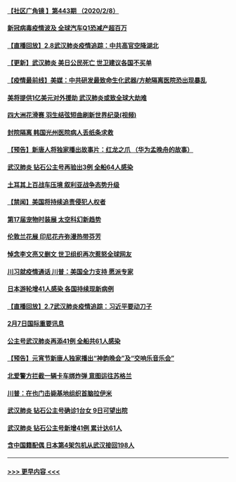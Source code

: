 #### [【社区广角镜  】第443期  （2020/2/8）](../pages/prog202/a102772736.md?t=02090402) 
#### [新冠病毒疫情波及 全球汽车Q1恐减产超百万](../pages/prog202/a102772695.md?t=02090402) 
#### [【直播回放】2.8武汉肺炎疫情追踪：中共高官空降湖北](../pages/prog202/a102772618.md?t=02090402) 
#### [【更新】武汉肺炎 美日公民死亡 世卫建议各国不买单](../pages/prog202/a102770740.md?t=02090402) 
#### [【疫情最前线】美媒：中共研发最致命生化武器/方舱隔离医院恐出现暴乱](../pages/prog202/a102772439.md?t=02090402) 
#### [美将提供1亿美元对外援助 武汉肺炎或致全球大劫难](../pages/prog202/a102772361.md?t=02090402) 
#### [四大洲花滑赛 羽生结弦短曲刷新世界纪录(视频)](../pages/prog202/a102772341.md?t=02090402) 
#### [封院隔离 韩国光州医院病人丢纸条求救](../pages/prog202/a102772282.md?t=02090402) 
#### [【预告】新唐人将独家播出故事片：红龙之爪 （华为孟晚舟的故事）](../pages/prog202/a102767728.md?t=02090402) 
#### [武汉肺炎 钻石公主号再验出3例 全船64人感染](../pages/prog202/a102771726.md?t=02090402) 
#### [土耳其上百战车压境 叙利亚战争态势升级](../pages/prog202/a102772132.md?t=02090402) 
#### [【禁闻】美国将持续追责侵犯人权者](../pages/prog202/a102772042.md?t=02090402) 
#### [第17届宠物时装展 太空科幻新趋势](../pages/prog202/a102772033.md?t=02090402) 
#### [伦敦兰花展 印尼花卉弥漫热带芬芳](../pages/prog202/a102772026.md?t=02090402) 
#### [悼念李文亮又删文 世卫组织再次惹怒全球网友](../pages/prog202/a102771968.md?t=02090402) 
#### [川习就疫情通话 川普：美国全力支持 愿派专家](../pages/prog202/a102771930.md?t=02090402) 
#### [日本游轮增41人感染 各国持续现新病例](../pages/prog202/a102771912.md?t=02090402) 
#### [【直播回放】2.7武汉肺炎疫情追踪：习近平要动刀子](../pages/prog202/a102771649.md?t=02090402) 
#### [2月7日国际重要讯息](../pages/prog202/a102771747.md?t=02090402) 
#### [公主号武汉肺炎再添41例 全船共61人感染](../pages/prog202/a102771703.md?t=02090402) 
#### [【预告】元宵节新唐人独家播出“神韵晚会”及“交响乐音乐会”](../pages/prog202/a102767674.md?t=02090402) 
#### [北爱警方拦截一辆卡车绑炸弹 意图运往苏格兰](../pages/prog202/a102771609.md?t=02090402) 
#### [川普：在也门击毙基地组织首脑拉伊米](../pages/prog202/a102771528.md?t=02090402) 
#### [武汉肺炎 钻石公主号确诊1台女 9日可望出院](../pages/prog202/a102771518.md?t=02090402) 
#### [武汉肺炎 钻石公主号新增41例 累计达61人](../pages/prog202/a102771486.md?t=02090402) 
#### [含中国籍配偶 日本第4架包机从武汉接回198人](../pages/prog202/a102771472.md?t=02090402) 

----
#### [ >>> 更早内容 <<< ](../indexes/prog202-earlier.md)
